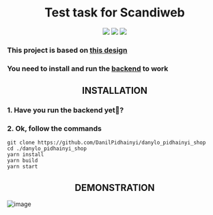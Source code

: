 <h1 align="center">Test task for Scandiweb</h1>

<p align="center">

<img src="https://img.shields.io/badge/made%20by-DanilPidhainyi-blue.svg" >
<img src="https://img.shields.io/static/v1?label=&message=Application&color=orange">
<img src="https://img.shields.io/static/v1?label=&message=React Developer&color=brightgreen">

</p>

### This project is based on  [this design](https://www.figma.com/file/MSyCAqVy1UgNap0pvqH6H3/Junior-Frontend-Test-Designs-(Public)?node-id=0%3A1)

### You need to install and run the [backend](https://github.com/scandiweb/junior-react-endpoint) to work

<h2 align="center"> INSTALLATION </h2>

### 1. Have you run the backend yet🤔?
### 2. Ok, follow the commands
```
git clone https://github.com/DanilPidhainyi/danylo_pidhainyi_shop
cd ./danylo_pidhainyi_shop
yarn install
yarn build
yarn start
```

<h2 align="center"> DEMONSTRATION </h2>
<img alt="image" src="https://github.com/DanilPidhainyi/danylo_pidhainyi_shop/blob/main/screen-recording.gif">

